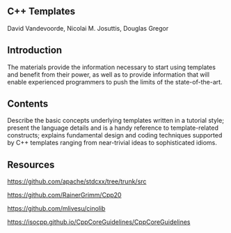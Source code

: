 ## C++ Templates 
David Vandevoorde, Nicolai M. Josuttis, Douglas Gregor

## Introduction 
The materials provide the information necessary to start using templates and benefit from their power,
as well as to provide information that will enable experienced programmers to push the limits of the
state-of-the-art. 

## Contents

Describe the basic concepts underlying templates written in a tutorial style; present the language 
details and is a handy reference to template-related constructs; explains fundamental design and coding 
techniques supported by C++ templates ranging from near-trivial ideas to sophisticated idioms.

## Resources

https://github.com/apache/stdcxx/tree/trunk/src

https://github.com/RainerGrimm/Cpp20

https://github.com/mlivesu/cinolib

https://isocpp.github.io/CppCoreGuidelines/CppCoreGuidelines
